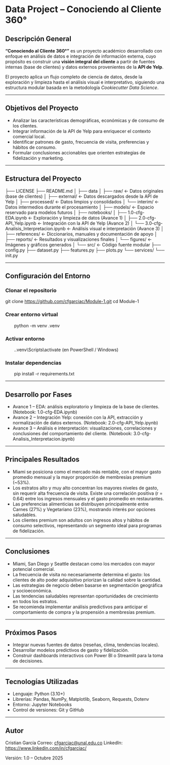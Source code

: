 # Data Project – Conociendo al Cliente 360°

## Descripción General

**“Conociendo al Cliente 360°”** es un proyecto académico desarrollado con enfoque en análisis de datos e integración de información externa, cuyo propósito es construir una **visión integral del cliente** a partir de fuentes internas (base de clientes) y datos externos provenientes de la **API de Yelp**.

El proyecto aplica un flujo completo de ciencia de datos, desde la exploración y limpieza hasta el análisis visual e interpretativo, siguiendo una estructura modular basada en la metodología *Cookiecutter Data Science*.

---

## Objetivos del Proyecto

- Analizar las características demográficas, económicas y de consumo de los clientes.  
- Integrar información de la API de Yelp para enriquecer el contexto comercial local.  
- Identificar patrones de gasto, frecuencia de visita, preferencias y hábitos de consumo.  
- Formular conclusiones accionables que orienten estrategias de fidelización y marketing.

---

## Estructura del Proyecto

├── LICENSE
├── README.md
│
├── data
│ ├── raw/ <- Datos originales (base de clientes)
│ ├── external/ <- Datos descargados desde la API de Yelp
│ ├── processed/ <- Datos limpios y consolidados
│ └── interim/ <- Datos intermedios durante el procesamiento
│
├── models/ <- Espacio reservado para modelos futuros
│
├── notebooks/
│ ├── 1.0-cfg-EDA.ipynb <- Exploración y limpieza de datos (Avance 1)
│ ├── 2.0-cfg-API_Yelp.ipynb <- Integración con la API de Yelp (Avance 2)
│ └── 3.0-cfg-Analisis_Interpretacion.ipynb <- Análisis visual e interpretación (Avance 3)
│
├── references/ <- Diccionarios, manuales y documentación de apoyo
│
├── reports/ <- Resultados y visualizaciones finales
│ └── figures/ <- Imágenes y gráficos generados
│
└── src/ <- Código fuente modular
├── config.py
├── dataset.py
├── features.py
├── plots.py
└── services/
└── init.py

---

## Configuración del Entorno

### Clonar el repositorio

git clone https://github.com/cfgarciac/Module-1.git
cd Module-1


### Crear entorno virtual

  python -m venv .venv

### Activar entorno
  ..venv\Scripts\activate (en PowerShell / Windows)

### Instalar dependencias
  pip install -r requirements.txt

---

## Desarrollo por Fases

- Avance 1 – EDA: análisis exploratorio y limpieza de la base de clientes. (Notebook: 1.0-cfg-EDA.ipynb)
- Avance 2 – Integración Yelp: conexión con la API, extracción y normalización de datos externos. (Notebook: 2.0-cfg-API_Yelp.ipynb)
- Avance 3 – Análisis e interpretación: visualizaciones, correlaciones y conclusiones del comportamiento del cliente. (Notebook: 3.0-cfg-Analisis_Interpretacion.ipynb)

--- 

## Principales Resultados

- Miami se posiciona como el mercado más rentable, con el mayor gasto promedio mensual y la mayor proporción de membresías premium (~53%).
- Los estratos alto y muy alto concentran los mayores niveles de gasto, sin requerir alta frecuencia de visita.
Existe una correlación positiva (r = 0.64) entre los ingresos mensuales y el gasto promedio en restaurantes.
- Las preferencias alimenticias se distribuyen principalmente entre Carnes (27%) y Vegetariano (23%), mostrando interés por opciones saludables.
- Los clientes premium son adultos con ingresos altos y hábitos de consumo selectivos, representando un segmento ideal para programas de fidelización.

---

## Conclusiones

- Miami, San Diego y Seattle destacan como los mercados con mayor potencial comercial.
- La frecuencia de visita no necesariamente determina el gasto: los clientes de alto poder adquisitivo priorizan la calidad sobre la cantidad.
- Las estrategias de negocio deben basarse en segmentación geográfica y socioeconómica.
- Las tendencias saludables representan oportunidades de crecimiento en todos los estratos.
- Se recomienda implementar análisis predictivos para anticipar el comportamiento de compra y la propensión a membresías premium.

---

## Próximos Pasos

- Integrar nuevas fuentes de datos (reseñas, clima, tendencias locales).
- Desarrollar modelos predictivos de gasto y fidelización.
- Construir dashboards interactivos con Power BI o Streamlit para la toma de decisiones.

---

## Tecnologías Utilizadas

- Lenguaje: Python (3.10+)
- Librerías: Pandas, NumPy, Matplotlib, Seaborn, Requests, Dotenv
- Entorno: Jupyter Notebooks
- Control de versiones: Git y GitHub

---

## Autor

Cristian García
Correo: cfgarciac@unal.edu.co
LinkedIn: https://www.linkedin.com/in/cfgarciac/

Versión: 1.0 – Octubre 2025